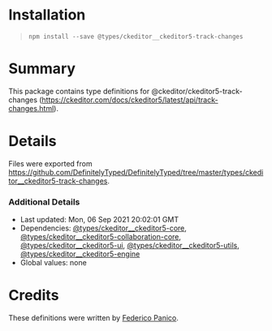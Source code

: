 # Installation
> `npm install --save @types/ckeditor__ckeditor5-track-changes`

# Summary
This package contains type definitions for @ckeditor/ckeditor5-track-changes (https://ckeditor.com/docs/ckeditor5/latest/api/track-changes.html).

# Details
Files were exported from https://github.com/DefinitelyTyped/DefinitelyTyped/tree/master/types/ckeditor__ckeditor5-track-changes.

### Additional Details
 * Last updated: Mon, 06 Sep 2021 20:02:01 GMT
 * Dependencies: [@types/ckeditor__ckeditor5-core](https://npmjs.com/package/@types/ckeditor__ckeditor5-core), [@types/ckeditor__ckeditor5-collaboration-core](https://npmjs.com/package/@types/ckeditor__ckeditor5-collaboration-core), [@types/ckeditor__ckeditor5-ui](https://npmjs.com/package/@types/ckeditor__ckeditor5-ui), [@types/ckeditor__ckeditor5-utils](https://npmjs.com/package/@types/ckeditor__ckeditor5-utils), [@types/ckeditor__ckeditor5-engine](https://npmjs.com/package/@types/ckeditor__ckeditor5-engine)
 * Global values: none

# Credits
These definitions were written by [Federico Panico](https://github.com/fedemp).
